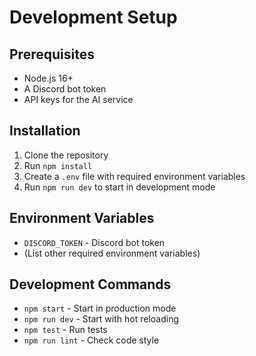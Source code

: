 # Development Setup

## Prerequisites

- Node.js 16+
- A Discord bot token
- API keys for the AI service

## Installation

1. Clone the repository
2. Run `npm install`
3. Create a `.env` file with required environment variables
4. Run `npm run dev` to start in development mode

## Environment Variables

- `DISCORD_TOKEN` - Discord bot token
- (List other required environment variables)

## Development Commands

- `npm start` - Start in production mode
- `npm run dev` - Start with hot reloading
- `npm test` - Run tests
- `npm run lint` - Check code style
